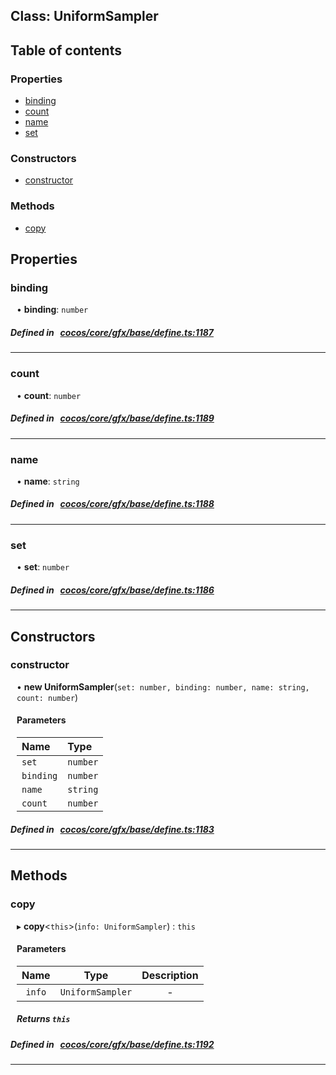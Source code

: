 
## Class: UniformSampler





<div class="table-of-content">
<h2>Table of contents</h2>


### Properties

- [ binding](#binding)
- [ count](#count)
- [ name](#name)
- [ set](#set)

### Constructors

- [ constructor](#constructor)

### Methods

- [ copy](#copy)
</div>

## Properties


### binding
<div style="margin-left: 10px;">




•  **binding**:
`number` 
</div>

##### Defined in &nbsp;   [cocos/core/gfx/base/define.ts:1187](https://github.com/cocos-creator/engine/blob/c7bf6b8a9/cocos/core/gfx/base/define.ts#L1187)&nbsp;


___


### count
<div style="margin-left: 10px;">




•  **count**:
`number` 
</div>

##### Defined in &nbsp;   [cocos/core/gfx/base/define.ts:1189](https://github.com/cocos-creator/engine/blob/c7bf6b8a9/cocos/core/gfx/base/define.ts#L1189)&nbsp;


___


### name
<div style="margin-left: 10px;">




•  **name**:
`string` 
</div>

##### Defined in &nbsp;   [cocos/core/gfx/base/define.ts:1188](https://github.com/cocos-creator/engine/blob/c7bf6b8a9/cocos/core/gfx/base/define.ts#L1188)&nbsp;


___


### set
<div style="margin-left: 10px;">




•  **set**:
`number` 
</div>

##### Defined in &nbsp;   [cocos/core/gfx/base/define.ts:1186](https://github.com/cocos-creator/engine/blob/c7bf6b8a9/cocos/core/gfx/base/define.ts#L1186)&nbsp;


___

<!---->
## Constructors


### constructor
<div style="margin-left: 10px;">

• **new UniformSampler**(`set: number, binding: number, name: string, count: number`)

#### Parameters

| Name | Type |
| :------ | :------ |
| `set` | `number` |
| `binding` | `number` |
| `name` | `string` |
| `count` | `number` |
</div>

##### Defined in &nbsp;   [cocos/core/gfx/base/define.ts:1183](https://github.com/cocos-creator/engine/blob/c7bf6b8a9/cocos/core/gfx/base/define.ts#L1183)&nbsp;


---

<!---->
## Methods

### copy

<div style="margin-left: 10px;">

▸   **copy**<`this`\>(`info: UniformSampler`) : `this`



#### Parameters

| Name | Type | Description |
| :------: | :------: | :------: |
| `info` | `UniformSampler` | - |


##### Returns `this`
</div>

##### Defined in &nbsp;   [cocos/core/gfx/base/define.ts:1192](https://github.com/cocos-creator/engine/blob/c7bf6b8a9/cocos/core/gfx/base/define.ts#L1192)&nbsp;
___
<!---->



